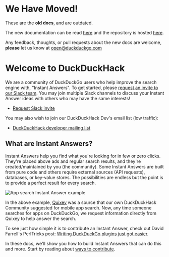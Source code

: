 # We Have Moved!

These are the **old docs**, and are outdated.

The new documentation can be read [here](http://docs.duckduckhack.com) and the repository is hosted [here](https://github.com/duckduckgo/duckduckhack-docs).

Any feedback, thoughts, or pull requests about the new docs are welcome, **please** let us know at open@duckduckgo.com

# Welcome to DuckDuckHack

We are a community of DuckDuckGo users who help improve the search engine with, "Instant Answers". To get started, please [request an invite to our Slack team](mailto:QuackSlack@duckduckgo.com?subject=AddMe). You may join multiple Slack channels to discuss your Instant Answer ideas with others who may have the same interests!

- [Request Slack invite](mailto:QuackSlack@duckduckgo.com?subject=AddMe)

You may also wish to join our DuckDuckHack Dev's email list (low traffic):

- [DuckDuckHack developer mailing list](https://www.listbox.com/subscribe/?list_id=197814)


## What are Instant Answers?

Instant Answers help you find what you're looking for in few or zero clicks. They're placed above ads and regular search results, and they're created/maintained by you (the community). Some Instant Answers are built from pure code and others require external sources (API requests), databases, or key-value stores. The possibilities are endless but the point is to provide a perfect result for every search.

![App search Instant Answer example](https://images.duckduckgo.com/iu/?u=https%3A%2F%2Fraw.githubusercontent.com%2Fduckduckgo%2Fduckduckgo-documentation%2Fmaster%2Fduckduckhack%2Fassets%2Fapp_search_example.png&f=1)

In the above example, [Quixey](http://quixey.com/) was a source that our own DuckDuckHack Community suggested for mobile app search. Now, any time someone searches for apps on DuckDuckGo, we request information directly from Quixey to help answer the search.

To see just how simple it is to contribute an Instant Answer, check out David Farrell's PerlTricks post: [Writing DuckDuckGo plugins just got easier](http://perltricks.com/article/189/2015/8/22/Writing-DuckDuckGo-plugins-just-got-easier).

In these docs, we'll show you how to build Instant Answers that can do this and more. Start by reading about [ways to contribute](https://duck.co/duckduckhack/contributing).
